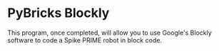 # PyBricks Blockly
This program, once completed, will allow you to use Google's Blockly software to code a Spike PRIME robot in block code.

